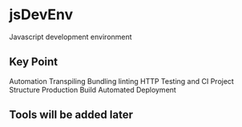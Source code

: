 # jsDevEnv
Javascript development environment

## Key Point

  Automation
  Transpiling
  Bundling
  linting
  HTTP
  Testing and CI
  Project Structure
  Production Build
  Automated Deployment

## Tools will be added  later


